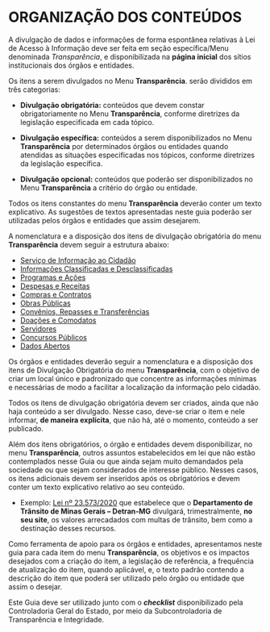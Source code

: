 # ORGANIZAÇÃO DOS CONTEÚDOS

A divulgação de dados e informações de forma espontânea relativas à Lei de Acesso à Informação deve ser feita em seção específica/Menu denominada *Transparência*, e disponibilizada na **página inicial** dos sítios institucionais dos órgãos e entidades. 

Os itens a serem divulgados no Menu **Transparência**. serão divididos em três categorias:

- **Divulgação obrigatória:** conteúdos que devem constar obrigatoriamente no Menu **Transparência**, conforme diretrizes da legislação especificada em cada tópico.

- **Divulgação específica:** conteúdos a serem disponibilizados no Menu **Transparência** por determinados órgãos ou entidades quando atendidas as situações especificadas nos tópicos, conforme diretrizes da legislação específica.

- **Divulgação opcional:** conteúdos que poderão ser disponibilizados no Menu **Transparência** a critério do órgão ou entidade.

Todos os itens constantes do menu **Transparência**  deverão conter um texto explicativo. As sugestões de textos apresentadas neste guia poderão ser utilizadas pelos órgãos e entidades que assim desejarem.

A nomenclatura e a disposição dos itens de divulgação obrigatória do menu **Transparência** devem seguir a estrutura abaixo:

- [Serviço de Informação ao Cidadão](servico-informacao.html)
- [Informações Classificadas e Desclassificadas](informacoes-classificadas.html)
- [Programas e Ações](programas-acoes.html)
- [Despesas e Receitas](despesas-receitas.html)
- [Compras e Contratos](compras-contratos.html)
- [Obras Públicas](obras-publicas.html)
- [Convênios, Repasses e Transferências](convenios-repasses.html)
- [Doações e Comodatos](doacoes.html)
- [Servidores](servidores.html)
- [Concursos Públicos](concursos-publicos.html)
- [Dados Abertos](dados-abertos.html)

Os órgãos e entidades deverão seguir a nomenclatura e a disposição dos itens de Divulgação Obrigatória do menu **Transparência**, com o objetivo de criar um local único e padronizado que concentre as informações mínimas e necessárias de modo a facilitar a localização da informação pelo cidadão.

Todos os itens de divulgação obrigatória devem ser criados, ainda que não haja conteúdo a ser divulgado. Nesse caso, deve-se criar o item e nele informar, **de maneira explícita**, que não há, até o momento, conteúdo a ser publicado. 

Além dos itens obrigatórios, o órgão e entidades devem disponibilizar, no menu **Transparência**, outros assuntos estabelecidos em lei que não estão contemplados nesse Guia ou que ainda sejam muito demandados pela sociedade ou que sejam considerados de interesse público. Nesses casos, os itens adicionais devem ser inseridos após os obrigatórios e devem conter um texto explicativo relativo ao seu conteúdo.

* Exemplo: [Lei nº 23.573/2020](https://www.almg.gov.br/consulte/legislacao/completa/completa.html?tipo=LEI&num=23573&comp=&ano=2020) que estabelece que o **Departamento de Trânsito de Minas Gerais – Detran-MG** divulgará, trimestralmente, **no seu site**, os valores arrecadados com multas de trânsito, bem como a destinação desses recursos.


Como ferramenta de apoio para os órgãos e entidades, apresentamos neste guia para cada item do menu **Transparência**, os objetivos e os impactos desejados com a criação do item, a legislação de referência, a frequência de atualização do item, quando aplicável, e, o texto padrão contendo a descrição do item que poderá ser utilizado pelo órgão ou entidade que assim o desejar.

Este Guia deve ser utilizado junto com o ***checklist*** disponibilizado pela Controladoria Geral do Estado, por meio da Subcontroladoria de Transparência e Integridade.

